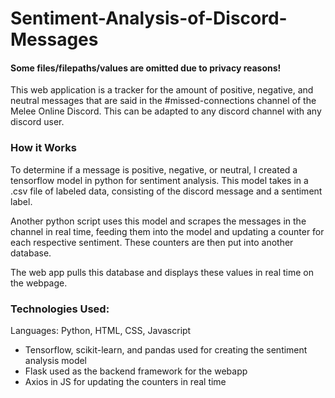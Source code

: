 # Sentiment-Analysis-of-Discord-Messages

#### Some files/filepaths/values are omitted due to privacy reasons!

This web application is a tracker for the amount of positive, negative, and neutral messages that are said in the #missed-connections channel of the Melee Online Discord. This can be adapted to any discord channel with any discord user.

### How it Works

To determine if a message is positive, negative, or neutral, I created a tensorflow model in python for sentiment analysis. This model takes in a .csv file of labeled data, consisting of the discord message and a sentiment label.

Another python script uses this model and scrapes the messages in the channel in real time, feeding them into the model and updating a counter for each respective sentiment. These counters are then put into another database. 

The web app pulls this database and displays these values in real time on the webpage.

### Technologies Used:

Languages: Python, HTML, CSS, Javascript

- Tensorflow, scikit-learn, and pandas used for creating the sentiment analysis model
- Flask used as the backend framework for the webapp
- Axios in JS for updating the counters in real time

